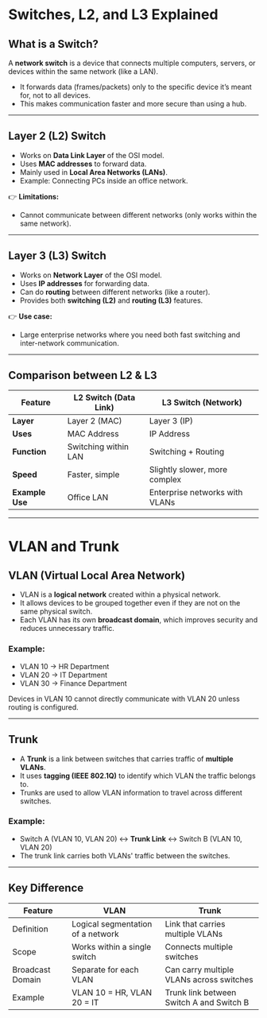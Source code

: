 # Switches, L2, and L3 Explained

##  What is a Switch?
A **network switch** is a device that connects multiple computers, servers, or devices within the same network (like a LAN).  
- It forwards data (frames/packets) only to the specific device it’s meant for, not to all devices.  
- This makes communication faster and more secure than using a hub.  

---

##  Layer 2 (L2) Switch
- Works on **Data Link Layer** of the OSI model.  
- Uses **MAC addresses** to forward data.  
- Mainly used in **Local Area Networks (LANs)**.  
- Example: Connecting PCs inside an office network.  

👉 **Limitations:**  
- Cannot communicate between different networks (only works within the same network).  

---

##  Layer 3 (L3) Switch
- Works on **Network Layer** of the OSI model.  
- Uses **IP addresses** for forwarding data.  
- Can do **routing** between different networks (like a router).  
- Provides both **switching (L2)** and **routing (L3)** features.  

👉 **Use case:**  
- Large enterprise networks where you need both fast switching and inter-network communication.  

---

## Comparison between L2 & L3

| Feature            | L2 Switch (Data Link) | L3 Switch (Network) |
|---------------------|-----------------------|----------------------|
| **Layer**          | Layer 2 (MAC)        | Layer 3 (IP)        |
| **Uses**           | MAC Address          | IP Address          |
| **Function**       | Switching within LAN | Switching + Routing |
| **Speed**          | Faster, simple       | Slightly slower, more complex |
| **Example Use**    | Office LAN           | Enterprise networks with VLANs |

---


# VLAN and Trunk

## VLAN (Virtual Local Area Network)
- VLAN is a **logical network** created within a physical network.
- It allows devices to be grouped together even if they are not on the same physical switch.
- Each VLAN has its own **broadcast domain**, which improves security and reduces unnecessary traffic.

### Example:
- VLAN 10 → HR Department  
- VLAN 20 → IT Department  
- VLAN 30 → Finance Department  

Devices in VLAN 10 cannot directly communicate with VLAN 20 unless routing is configured.

---

## Trunk
- A **Trunk** is a link between switches that carries traffic of **multiple VLANs**.
- It uses **tagging (IEEE 802.1Q)** to identify which VLAN the traffic belongs to.
- Trunks are used to allow VLAN information to travel across different switches.

### Example:
- Switch A (VLAN 10, VLAN 20) ↔ **Trunk Link** ↔ Switch B (VLAN 10, VLAN 20)  
- The trunk link carries both VLANs' traffic between the switches.

---

## Key Difference
| Feature         | VLAN                                   | Trunk                                    |
|-----------------|----------------------------------------|------------------------------------------|
| Definition      | Logical segmentation of a network       | Link that carries multiple VLANs         |
| Scope           | Works within a single switch            | Connects multiple switches               |
| Broadcast Domain| Separate for each VLAN                  | Can carry multiple VLANs across switches |
| Example         | VLAN 10 = HR, VLAN 20 = IT              | Trunk link between Switch A and Switch B |


